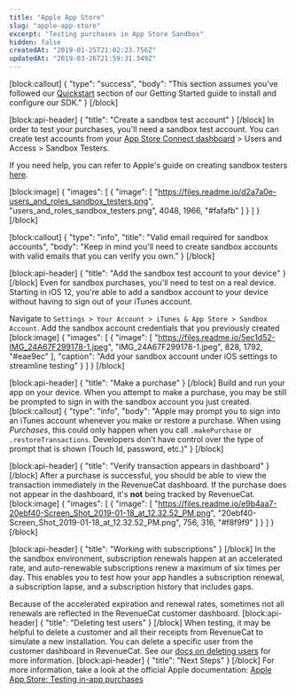 ```yaml
---
title: "Apple App Store"
slug: "apple-app-store"
excerpt: "Testing purchases in App Store Sandbox"
hidden: false
createdAt: "2019-01-25T21:02:23.756Z"
updatedAt: "2019-03-26T21:59:31.349Z"
---
```

[block:callout]
{
  "type": "success",
  "body": "This section assumes you've followed our [Quickstart](doc:getting-started-1) section of our Getting Started guide to install and configure our SDK."
}
[/block]

[block:api-header]
{
  "title": "Create a sandbox test account"
}
[/block]
In order to test your purchases, you'll need a sandbox test account. You can create test accounts from your [App Store Connect dashboard](https://appstoreconnect.apple.com/) > Users and Access > Sandbox Testers. 

If you need help, you can refer to Apple's guide on creating sandbox testers [here](https://help.apple.com/app-store-connect/#/dev8b997bee1).

[block:image]
{
  "images": [
    {
      "image": [
        "https://files.readme.io/d2a7a0e-users_and_roles_sandbox_testers.png",
        "users_and_roles_sandbox_testers.png",
        4048,
        1966,
        "#fafafb"
      ]
    }
  ]
}
[/block]

[block:callout]
{
  "type": "info",
  "title": "Valid email required for sandbox accounts",
  "body": "Keep in mind you'll need to create sandbox accounts with valid emails that you can verify you own."
}
[/block]

[block:api-header]
{
  "title": "Add the sandbox test account to your device"
}
[/block]
Even for sandbox purchases, you'll need to test on a real device. Starting in iOS 12, you're able to add a sandbox account to your device without having to sign out of your iTunes account. 

Navigate to `Settings > Your Account > iTunes & App Store > Sandbox Account`. Add the sandbox account credentials that you previously created
[block:image]
{
  "images": [
    {
      "image": [
        "https://files.readme.io/5ec1d52-IMG_24A67F299178-1.jpeg",
        "IMG_24A67F299178-1.jpeg",
        828,
        1792,
        "#eae9ec"
      ],
      "caption": "Add your sandbox account under iOS settings to streamline testing"
    }
  ]
}
[/block]

[block:api-header]
{
  "title": "Make a purchase"
}
[/block]
Build and run your app on your device. When you attempt to make a purchase, you may be still be prompted to sign in with the sandbox account you just created. 
[block:callout]
{
  "type": "info",
  "body": "Apple may prompt you to sign into an iTunes account whenever you make or restore a purchase. When using *Purchases*, this could only happen when you call `.makePurchase` or `.restoreTransactions`. Developers don't have control over the type of prompt that is shown (Touch Id, password, etc.)"
}
[/block]

[block:api-header]
{
  "title": "Verify transaction appears in dashboard"
}
[/block]
After a purchase is successful, you should be able to view the transaction immediately in the RevenueCat dashboard. If the purchase does not appear in the dashboard, it's **not** being tracked by RevenueCat.
[block:image]
{
  "images": [
    {
      "image": [
        "https://files.readme.io/e9b4aa7-20ebf40-Screen_Shot_2019-01-18_at_12.32.52_PM.png",
        "20ebf40-Screen_Shot_2019-01-18_at_12.32.52_PM.png",
        756,
        316,
        "#f8f9f9"
      ]
    }
  ]
}
[/block]

[block:api-header]
{
  "title": "Working with subscriptions"
}
[/block]
In the the sandbox environment, subscription renewals happen at an accelerated rate, and auto-renewable subscriptions renew a maximum of six times per day. This enables you to test how your app handles a subscription renewal, a subscription lapse, and a subscription history that includes gaps.

Because of the accelerated expiration and renewal rates, sometimes not all renewals are reflected in the RevenueCat customer dashboard.
[block:api-header]
{
  "title": "Deleting test users"
}
[/block]
When testing, it may be helpful to delete a customer and all their receipts from RevenueCat to simulate a new installation. You can delete a specific user from the customer dashboard in RevenueCat. See our [docs on deleting users](doc:customers#section-delete-users) for more information.
[block:api-header]
{
  "title": "Next Steps"
}
[/block]
For more information, take a look at the official Apple documentation:
[Apple App Store: Testing in-app purchases](https://developer.apple.com/library/archive/documentation/NetworkingInternet/Conceptual/StoreKitGuide/Chapters/ShowUI.html)